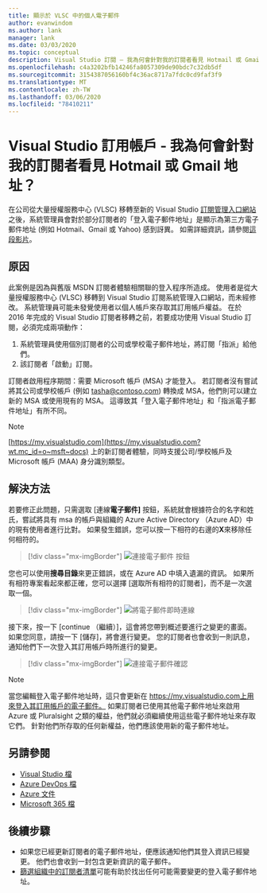 ```yaml
---
title: 顯示於 VLSC 中的個人電子郵件
author: evanwindom
ms.author: lank
manager: lank
ms.date: 03/03/2020
ms.topic: conceptual
description: Visual Studio 訂閱 – 我為何會針對我的訂閱者看見 Hotmail 或 Gmail 地址？
ms.openlocfilehash: c4a3202bfb14246fa8057309de90bdc7c32db5df
ms.sourcegitcommit: 3154387056160bf4c36ac8717a7fdc0cd9faf3f9
ms.translationtype: MT
ms.contentlocale: zh-TW
ms.lasthandoff: 03/06/2020
ms.locfileid: "78410211"
---
```

# <a name="visual-studio-subscriptions--why-am-i-seeing-hotmail-or-gmail-addresses-for-my-subscribers"></a>Visual Studio 訂用帳戶 - 我為何會針對我的訂閱者看見 Hotmail 或 Gmail 地址？
在公司從大量授權服務中心 (VLSC) 移轉至新的 Visual Studio [訂閱管理入口網站](https://manage.visualstudio.com)之後，系統管理員會對於部分訂閱者的「登入電子郵件地址」是顯示為第三方電子郵件地址 (例如 Hotmail、Gmail 或 Yahoo) 感到訝異。  如需詳細資訊，請參閱[這段影片](https://www.youtube.com/watch?v=J61EYaVN-dQ&list=PLReL099Y5nReJhZ6o8CQFPSBgzGCHX99_&index=6)。

## <a name="cause"></a>原因
此案例是因為與舊版 MSDN 訂閱者體驗相關聯的登入程序所造成。 使用者是從大量授權服務中心 (VLSC) 移轉到 Visual Studio 訂閱系統管理入口網站，而未經修改。 系統管理員可能未發覺使用者以個人帳戶來存取其訂用帳戶權益。 在於 2016 年完成的 Visual Studio 訂閱者移轉之前，若要成功使用 Visual Studio 訂閱，必須完成兩項動作：
1. 系統管理員使用個別訂閱者的公司或學校電子郵件地址，將訂閱「指派」給他們。
2. 該訂閱者「啟動」訂閱。

訂閱者啟用程序期間：需要 Microsoft 帳戶 (MSA) 才能登入。 若訂閱者沒有嘗試將其公司或學校帳戶 (例如 tasha@contoso.com) 轉換成 MSA，他們則可以建立新的 MSA 或使用現有的 MSA。 這導致其「登入電子郵件地址」和「指派電子郵件地址」有所不同。

> [!NOTE]
> [https://my.visualstudio.com](https://my.visualstudio.com?wt.mc_id=o~msft~docs) 上的新訂閱者體驗，同時支援公司/學校帳戶及 Microsoft 帳戶 (MAA) 身分識別類型。

## <a name="solution"></a>解決方法
若要修正此問題，只需選取 [連線**電子郵件]** 按鈕，系統就會根據符合的名字和姓氏，嘗試將具有 msa 的帳戶與組織的 Azure Active Directory （Azure AD）中的現有使用者進行比對。 如果發生錯誤，您可以按一下相符的右邊的**X**來移除任何相符的。  

> [!div class="mx-imgBorder"]
> ![連接電子郵件 按鈕](_img/connect-emails/connect-emails-button.png)

您也可以使用**搜尋目錄**來更正錯誤，或在 Azure AD 中填入遺漏的資訊。 如果所有相符專案看起來都正確，您可以選擇 [選取所有相符的訂閱者]，而不是一次選取一個。  

> [!div class="mx-imgBorder"]
> ![將電子郵件即時連線](_img/connect-emails/connect-emails-flyout.png)

接下來，按一下 [continue （繼續）]，這會將您帶到概述要進行之變更的畫面。 如果您同意，請按一下 [儲存]，將會進行變更。 您的訂閱者也會收到一則訊息，通知他們下一次登入其訂用帳戶時所進行的變更。   

> [!div class="mx-imgBorder"]
> ![連接電子郵件確認](_img/connect-emails/connect-emails-confirm.png) 

> [!NOTE]
> 當您編輯登入電子郵件地址時，這只會更新在 https://my.visualstudio.com上用來登入其訂用帳戶的電子郵件。 如果訂閱者已使用其他電子郵件地址來啟用 Azure 或 Pluralsight 之類的權益，他們就必須繼續使用這些電子郵件地址來存取它們。 針對他們所存取的任何新權益，他們應該使用新的電子郵件地址。 

## <a name="see-also"></a>另請參閱
- [Visual Studio 檔](https://docs.microsoft.com/visualstudio/)
- [Azure DevOps 檔](https://docs.microsoft.com/azure/devops/)
- [Azure 文件](https://docs.microsoft.com/azure/)
- [Microsoft 365 檔](https://docs.microsoft.com/microsoft-365/)

##  <a name="next-steps"></a>後續步驟
- 如果您已經更新訂閱者的電子郵件地址，便應該通知他們其登入資訊已經變更。  他們也會收到一封包含更新資訊的電子郵件。
- [篩選組織中的訂閱者清單](search-license.md)可能有助於找出任何可能需要變更的登入電子郵件地址。  

